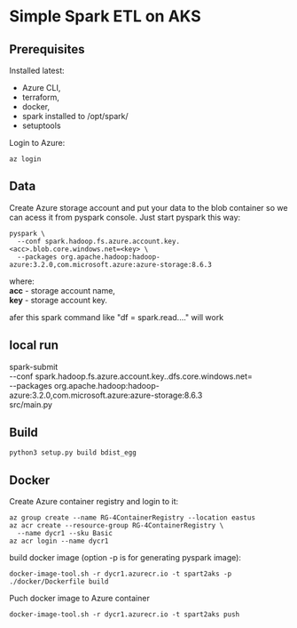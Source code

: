 # Simple Spark ETL on AKS
## Prerequisites
Installed latest:   
- Azure CLI, 
- terraform, 
- docker, 
- spark installed to /opt/spark/
- setuptools

Login to Azure:
```
az login
```
## Data
Create Azure storage account and put your data to the blob container
so we can acess it from pyspark console. Just start pyspark this way:
```
pyspark \
  --conf spark.hadoop.fs.azure.account.key.<acc>.blob.core.windows.net=<key> \
  --packages org.apache.hadoop:hadoop-azure:3.2.0,com.microsoft.azure:azure-storage:8.6.3
```
where:   
**acc** - storage account name,   
**key** - storage account key.

afer this spark command like "df = spark.read...." will work

## local run
spark-submit \
  --conf spark.hadoop.fs.azure.account.key.<acc>.dfs.core.windows.net=<key> \
  --packages org.apache.hadoop:hadoop-azure:3.2.0,com.microsoft.azure:azure-storage:8.6.3 \
  src/main.py


## Build
```
python3 setup.py build bdist_egg
```

## Docker  

Create Azure container registry and login to it:
```
az group create --name RG-4ContainerRegistry --location eastus
az acr create --resource-group RG-4ContainerRegistry \
  --name dycr1 --sku Basic
az acr login --name dycr1

```
build docker image (option -p is for generating pyspark image):
```
docker-image-tool.sh -r dycr1.azurecr.io -t spart2aks -p ./docker/Dockerfile build
```


Puch docker image to Azure container
```
docker-image-tool.sh -r dycr1.azurecr.io -t spart2aks push
```



